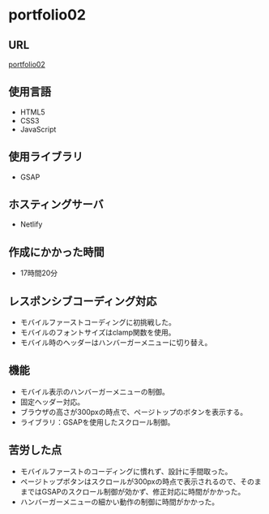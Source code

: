 # portfolio02

## URL

[portfolio02](https://fanciful-centaur-7db23d.netlify.app)

## 使用言語

- HTML5
- CSS3
- JavaScript

## 使用ライブラリ

- GSAP

## ホスティングサーバ

- Netlify

## 作成にかかった時間

- 17時間20分

## レスポンシブコーディング対応

- モバイルファーストコーディングに初挑戦した。
- モバイルのフォントサイズはclamp関数を使用。
- モバイル時のヘッダーはハンバーガーメニューに切り替え。

## 機能

- モバイル表示のハンバーガーメニューの制御。
- 固定ヘッダー対応。
- ブラウザの高さが300pxの時点で、ページトップのボタンを表示する。
- ライブラリ：GSAPを使用したスクロール制御。


## 苦労した点

- モバイルファーストのコーディングに慣れず、設計に手間取った。
- ページトップボタンはスクロールが300pxの時点で表示されるので、そのままではGSAPのスクロール制御が効かず、修正対応に時間がかかった。
- ハンバーガーメニューの細かい動作の制御に時間がかかった。
